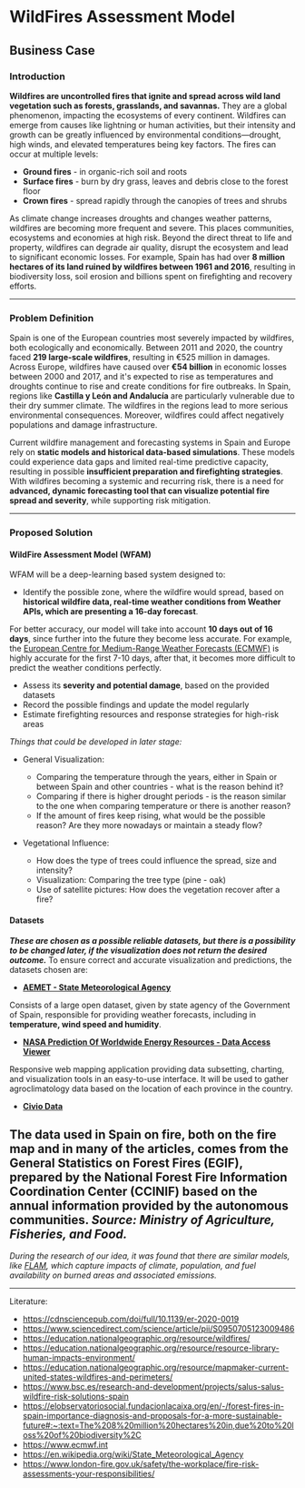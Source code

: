# WildFires Assessment Model

## Business Case

### Introduction

**Wildfires are uncontrolled fires that ignite and spread across wild land vegetation such as forests, grasslands, and savannas.** They are a global phenomenon, impacting the ecosystems of every continent. Wildfires can emerge from causes like lightning or human activities, but their intensity and growth can be greatly influenced by environmental conditions—drought, high winds, and elevated temperatures being key factors.
The fires can occur at multiple levels:

- **Ground fires** - in organic-rich soil and roots
- **Surface fires** - burn by dry grass, leaves and debris close to the forest floor
- **Crown fires** - spread rapidly through the canopies of trees and shrubs

As climate change increases droughts and changes weather patterns, wildfires are becoming more frequent and severe. This places communities, ecosystems and economies at high risk.
Beyond the direct threat to life and property, wildfires can degrade air quality, disrupt the ecosystem and lead to significant economic losses. For example, Spain has had over **8 million hectares of its land ruined by wildfires between 1961 and 2016**, resulting in biodiversity loss, soil erosion and billions spent on firefighting and recovery efforts.

---

### Problem Definition

Spain is one of the European countries most severely impacted by wildfires, both ecologically and economically. Between 2011 and 2020, the country faced **219 large-scale wildfires**, resulting in €525 million in damages. Across Europe, wildfires have caused over **€54 billion** in economic losses between 2000 and 2017, and it's expected to rise as temperatures and droughts continue to rise and create conditions for fire outbreaks. 
In Spain, regions like **Castilla y León and Andalucía** are particularly vulnerable due to their dry summer climate. The wildfires in the regions lead to more serious environmental consequences. Moreover, wildfires could affect negatively populations and damage infrastructure.

Current wildfire management and forecasting systems in Spain and Europe rely on **static models and historical data-based simulations**. These models could experience data gaps and limited real-time predictive capacity, resulting in possible **insufficient preparation and firefighting strategies**.
With wildfires becoming a systemic and recurring risk, there is a need for **advanced, dynamic forecasting tool that can visualize potential fire spread and severity**, while supporting risk mitigation.

---

### Proposed Solution

#### WildFire Assessment Model (WFAM)

WFAM will be a deep-learning based system designed to:

- Identify the possible zone, where the wildfire would spread, based on **historical wildfire data, real-time weather conditions from Weather APIs, which are presenting a 16-day forecast**.

For better accuracy, our model will take into account **10 days out of 16 days**, since further into the future they become less accurate. For example, the [European Centre for Medium-Range Weather Forecasts (ECMWF)](https://www.ecmwf.int) is highly accurate for the first 7-10 days, after that, it becomes more difficult to predict the weather conditions perfectly.

- Assess its **severity and potential damage**, based on the provided datasets
- Record the possible findings and update the model regularly
- Estimate firefighting resources and response strategies for high-risk areas

*Things that could be developed in later stage:*

- General Visualization:
  - Comparing the temperature through the years, either in Spain or between Spain and other countries - what is the reason behind it?
  - Comparing if there is higher drought periods - is the reason similar to the one when comparing temperature or there is another reason?
  - If the amount of fires keep rising, what would be the possible reason? Are they more nowadays or maintain a steady flow?
  
- Vegetational Influence:
  - How does the type of trees could influence the spread, size and intensity?
  - Visualization: Comparing the tree type (pine - oak)
  - Use of satellite pictures: How does the vegetation recover after a fire?

#### Datasets
***These are chosen as a possible reliable datasets, but there is a possibility to be changed later, if the visualization does not return the desired outcome.***
To ensure correct and accurate visualization and predictions, the datasets chosen are:

- **[AEMET - State Meteorological Agency](https://www.aemet.es/en/portada)**

Consists of a large open dataset, given by state agency of the Government of Spain, responsible for providing weather forecasts, including in **temperature, wind speed and humidity**.

- **[NASA Prediction Of Worldwide Energy Resources - Data Access Viewer](https://power.larc.nasa.gov/)**

Responsive web mapping application providing data subsetting, charting, and visualization tools in an easy-to-use interface. It will be used to gather agroclimatology data based on the location of each province in the country.  

- **[Civio Data](https://datos.civio.es/dataset/todos-los-incendios-forestales/)**

The data used in Spain on fire, both on the fire map and in many of the articles, comes from the General Statistics on Forest Fires (EGIF), prepared by the National Forest Fire Information Coordination Center (CCINIF) based on the annual information provided by the autonomous communities.
***Source: Ministry of Agriculture, Fisheries, and Food.***
---

*During the research of our idea, it was found that there are similar models, like [FLAM](https://iiasa.ac.at/models-tools-data/flam), which capture impacts of climate, population, and fuel availability on burned areas and associated emissions.*

---

Literature:

- https://cdnsciencepub.com/doi/full/10.1139/er-2020-0019
- https://www.sciencedirect.com/science/article/pii/S0950705123009486
- https://education.nationalgeographic.org/resource/wildfires/
- https://education.nationalgeographic.org/resource/resource-library-human-impacts-environment/
- https://education.nationalgeographic.org/resource/mapmaker-current-united-states-wildfires-and-perimeters/
- https://www.bsc.es/research-and-development/projects/salus-salus-wildfire-risk-solutions-spain
- https://elobservatoriosocial.fundacionlacaixa.org/en/-/forest-fires-in-spain-importance-diagnosis-and-proposals-for-a-more-sustainable-future#:~:text=The%208%20million%20hectares%20in,due%20to%20loss%20of%20biodiversity%2C
- https://www.ecmwf.int
- https://en.wikipedia.org/wiki/State_Meteorological_Agency
- https://www.london-fire.gov.uk/safety/the-workplace/fire-risk-assessments-your-responsibilities/

